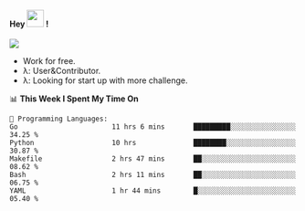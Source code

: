
#### Hey <img src="https://media.giphy.com/media/hvRJCLFzcasrR4ia7z/giphy.gif" width="30"> !
![](https://komarev.com/ghpvc/?username=your-github-username)
- Work for free.
- λ: User&Contributor. 
- λ: Looking for start up with more challenge.

<!--START_SECTION:waka-->
📊 **This Week I Spent My Time On** 

```text
💬 Programming Languages: 
Go                       11 hrs 6 mins       █████████░░░░░░░░░░░░░░░░   34.25 % 
Python                   10 hrs              ████████░░░░░░░░░░░░░░░░░   30.87 % 
Makefile                 2 hrs 47 mins       ██░░░░░░░░░░░░░░░░░░░░░░░   08.62 % 
Bash                     2 hrs 11 mins       ██░░░░░░░░░░░░░░░░░░░░░░░   06.75 % 
YAML                     1 hr 44 mins        █░░░░░░░░░░░░░░░░░░░░░░░░   05.40 % 
```


<!--END_SECTION:waka-->
